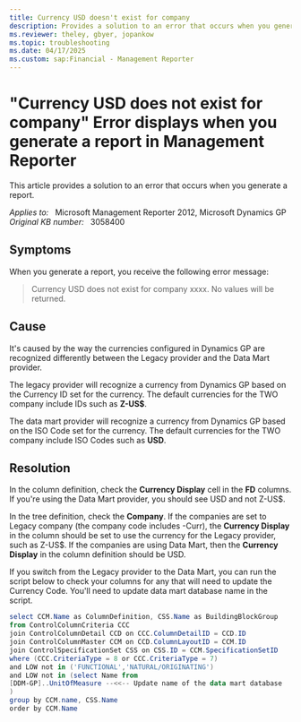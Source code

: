 ```yaml
---
title: Currency USD doesn't exist for company  
description: Provides a solution to an error that occurs when you generate a report.
ms.reviewer: theley, gbyer, jopankow
ms.topic: troubleshooting
ms.date: 04/17/2025
ms.custom: sap:Financial - Management Reporter
---
```

# "Currency USD does not exist for company" Error displays when you generate a report in Management Reporter

This article provides a solution to an error that occurs when you generate a report.

_Applies to:_ &nbsp; Microsoft Management Reporter 2012, Microsoft Dynamics GP  
_Original KB number:_ &nbsp; 3058400

## Symptoms

When you generate a report, you receive the following error message:

> Currency USD does not exist for company xxxx. No values will be returned.

## Cause

It's caused by the way the currencies configured in Dynamics GP are recognized differently between the Legacy provider and the Data Mart provider.

The legacy provider will recognize a currency from Dynamics GP based on the Currency ID set for the currency. The default currencies for the TWO company include IDs such as **Z-US$**.

The data mart provider will recognize a currency from Dynamics GP based on the ISO Code set for the currency. The default currencies for the TWO company include ISO Codes such as **USD**.

## Resolution

In the column definition, check the **Currency Display** cell in the **FD** columns. If you're using the Data Mart provider, you should see USD and not Z-US$.

In the tree definition, check the **Company**. If the companies are set to Legacy company (the company code includes -Curr), the **Currency Display** in the column should be set to use the currency for the Legacy provider, such as Z-US$. If the companies are using Data Mart, then the **Currency Display** in the column definition should be USD.

If you switch from the Legacy provider to the Data Mart, you can run the script below to check your columns for any that will need to update the Currency Code. You'll need to update data mart database name in the script.

```powershell
select CCM.Name as ColumnDefinition, CSS.Name as BuildingBlockGroup
from ControlColumnCriteria CCC
join ControlColumnDetail CCD on CCC.ColumnDetailID = CCD.ID
join ControlColumnMaster CCM on CCD.ColumnLayoutID = CCM.ID
join ControlSpecificationSet CSS on CSS.ID = CCM.SpecificationSetID
where (CCC.CriteriaType = 8 or CCC.CriteriaType = 7)
and LOW not in ('FUNCTIONAL','NATURAL/ORIGINATING')
and LOW not in (select Name from 
[DDM-GP]..UnitOfMeasure --<<-- Update name of the data mart database
) 
group by CCM.name, CSS.Name
order by CCM.Name
```
